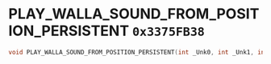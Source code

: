 # PLAY_WALLA_SOUND_FROM_POSITION_PERSISTENT `0x3375FB38`

```cpp
void PLAY_WALLA_SOUND_FROM_POSITION_PERSISTENT(int _Unk0, int _Unk1, int _Unk2, int _Unk3, int _Unk4);
```